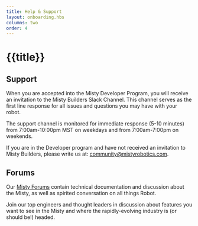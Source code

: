 ```yaml
---
title: Help & Support
layout: onboarding.hbs
columns: two
order: 4
---
```


# {{title}}

## Support

When you are accepted into the Misty Developer Program, you will receive an invitation to the Misty Builders Slack Channel. This channel serves as the first line response for all issues and questions you may have with your robot.

The support channel is monitored for immediate response (5-10 minutes) from 7:00am-10:00pm MST on weekdays and from 7:00am-7:00pm on weekends.

If you are in the Developer program and have not received an invitation to Misty Builders, please write us at: community@mistyrobotics.com.

## Forums

Our [Misty Forums](http://forums.mistyrobotics.com/) contain technical documentation and discussion about the Misty, as well as spirited conversation on all things Robot.

Join our top engineers and thought leaders in discussion about features you want to see in the Misty and where the rapidly-evolving industry is (or should be!) headed.